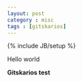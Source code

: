 ```yaml
---
layout: post
category : misc
tags : [gitskarios]
---
```

{% include JB/setup %}

Hello world

**Gitskarios test**